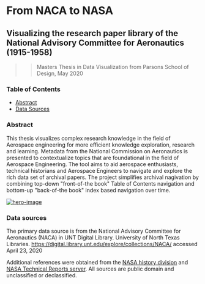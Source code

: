 # From NACA to NASA
## Visualizing the research paper library of the National Advisory Committee for Aeronautics (1915-1958)

>> Masters Thesis in Data Visualization from Parsons School of Design, May 2020

### Table of Contents
- [Abstract](#abstract)
- [Data Sources](#data-sources)


### Abstract

This thesis visualizes complex research knowledge in the field of 
Aerospace engineering for more efficient knowledge exploration, research
and learning.
Metadata from the National Commission on Aeronautics is presented
to contextualize topics that are foundational in the field of Aerospace Engineering. 
The tool aims to aid aerospace enthusiasts, technical historians and Aerospace Engineers
to navigate and explore the rich data set of archival papers.
The project simplifies archival nagivation by combining top-down "front-of-the book"
Table of Contents navigation and bottom-up "back-of-the book" index based navigation
over time.


[![hero-image](preview.png)](https://acdreyer.github.io/thesis/)


### Data sources
The primary data source is from the 
National Advisory Committee for Aeronautics (NACA) in UNT Digital Library. 
University of North Texas Libraries. 
https://digital.library.unt.edu/explore/collections/NACA/ accessed April 23, 2020

Additional references were obtained from the 
[NASA history division](https://history.nasa.gov/) and 
[NASA Technical Reports server](https://ntrs.nasa.gov/). 
All sources are public domain and unclassified or declassified.


